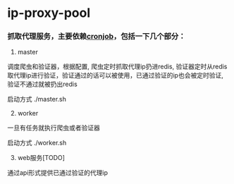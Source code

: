 # ip-proxy-pool

### 抓取代理服务，主要依赖[cronjob](https://github.com/havefun-plus/cronjob)，包括一下几个部分：

1. master

调度爬虫和验证器，根据配置, 爬虫定时抓取代理ip扔进redis,
验证器定时从redis取代理ip进行验证，验证通过的话可以被使用，已通过验证的ip也会被定时验证, 验证不通过就被扔出redis

启动方式 ./master.sh

2. worker

一旦有任务就执行爬虫或者验证器

启动方式 ./worker.sh

3. web服务[TODO]

通过api形式提供已通过验证的代理ip


